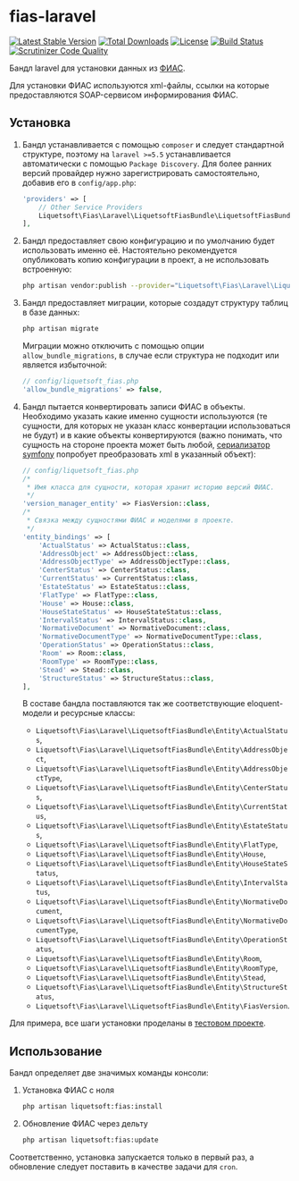 # fias-laravel

[![Latest Stable Version](https://poser.pugx.org/liquetsoft/fias-laravel/v/stable.png)](https://packagist.org/packages/liquetsoft/fias-laravel)
[![Total Downloads](https://poser.pugx.org/liquetsoft/fias-laravel/downloads.png)](https://packagist.org/packages/liquetsoft/fias-laravel)
[![License](https://poser.pugx.org/liquetsoft/fias-laravel/license.svg)](https://packagist.org/packages/liquetsoft/fias-laravel)
[![Build Status](https://travis-ci.org/liquetsoft/fias-laravel.svg?branch=master)](https://travis-ci.org/liquetsoft/fias-laravel)
[![Scrutinizer Code Quality](https://scrutinizer-ci.com/g/liquetsoft/fias-laravel/badges/quality-score.png?b=master)](https://scrutinizer-ci.com/g/liquetsoft/fias-laravel/?branch=master)

Бандл laravel для установки данных из [ФИАС](https://fias.nalog.ru/).

Для установки ФИАС используются xml-файлы, ссылки на которые предоставляются SOAP-сервисом информирования ФИАС.

Установка
---------

1. Бандл устанавливается с помощью `composer` и следует стандартной структуре, поэтому на `laravel >=5.5` устанавливается автоматически с помощью `Package Discovery`. Для более ранних версий провайдер нужно зарегистрировать самостоятельно, добавив его в `config/app.php`:

    ```php
    'providers' => [
        // Other Service Providers
        Liquetsoft\Fias\Laravel\LiquetsoftFiasBundle\LiquetsoftFiasBundleServiceProvider::class,
    ],
    ```
   
2. Бандл предоставляет свою конфигурацию и по умолчанию будет использовать именно её. Настоятельно рекомендуется опубликовать копию конфигурации в проект, а не использовать встроенную:

    ```bash
    php artisan vendor:publish --provider="Liquetsoft\Fias\Laravel\LiquetsoftFiasBundle\LiquetsoftFiasBundleServiceProvider"
    ```
   
3. Бандл предоставляет миграции, которые создадут структуру таблиц в базе данных:

    ```bash
    php artisan migrate
    ```
   
   Миграции можно отключить с помощью опции `allow_bundle_migrations`, в случае если структура не подходит или является избыточной:
   
    ```php
    // config/liquetsoft_fias.php
    'allow_bundle_migrations' => false,
    ```
   
4. Бандл пытается конвертировать записи ФИАС в объекты. Необходимо указать какие именно сущности используются (те сущности, для которых не указан класс конвертации использоваться не будут) и в какие объекты конвертируются (важно понимать, что сущность на стороне проекта может быть любой, [сериализатор symfony](https://symfony.com/doc/current/components/serializer.html) попробует преобразовать xml в указанный объект):

    ```php
    // config/liquetsoft_fias.php
    /*
     * Имя класса для сущности, которая хранит историю версий ФИАС.
     */
    'version_manager_entity' => FiasVersion::class,
    /*
     * Связка между сущностями ФИАС и моделями в проекте.
     */
    'entity_bindings' => [
        'ActualStatus' => ActualStatus::class,
        'AddressObject' => AddressObject::class,
        'AddressObjectType' => AddressObjectType::class,
        'CenterStatus' => CenterStatus::class,
        'CurrentStatus' => CurrentStatus::class,
        'EstateStatus' => EstateStatus::class,
        'FlatType' => FlatType::class,
        'House' => House::class,
        'HouseStateStatus' => HouseStateStatus::class,
        'IntervalStatus' => IntervalStatus::class,
        'NormativeDocument' => NormativeDocument::class,
        'NormativeDocumentType' => NormativeDocumentType::class,
        'OperationStatus' => OperationStatus::class,
        'Room' => Room::class,
        'RoomType' => RoomType::class,
        'Stead' => Stead::class,
        'StructureStatus' => StructureStatus::class,
    ],
    ```
    
    В составе бандла поставляются так же соответствующие eloquent-модели и ресурсные классы:
    
    * `Liquetsoft\Fias\Laravel\LiquetsoftFiasBundle\Entity\ActualStatus`,
    * `Liquetsoft\Fias\Laravel\LiquetsoftFiasBundle\Entity\AddressObject`,
    * `Liquetsoft\Fias\Laravel\LiquetsoftFiasBundle\Entity\AddressObjectType`,
    * `Liquetsoft\Fias\Laravel\LiquetsoftFiasBundle\Entity\CenterStatus`,
    * `Liquetsoft\Fias\Laravel\LiquetsoftFiasBundle\Entity\CurrentStatus`,
    * `Liquetsoft\Fias\Laravel\LiquetsoftFiasBundle\Entity\EstateStatus`,
    * `Liquetsoft\Fias\Laravel\LiquetsoftFiasBundle\Entity\FlatType`,
    * `Liquetsoft\Fias\Laravel\LiquetsoftFiasBundle\Entity\House`,
    * `Liquetsoft\Fias\Laravel\LiquetsoftFiasBundle\Entity\HouseStateStatus`,
    * `Liquetsoft\Fias\Laravel\LiquetsoftFiasBundle\Entity\IntervalStatus`,
    * `Liquetsoft\Fias\Laravel\LiquetsoftFiasBundle\Entity\NormativeDocument`,
    * `Liquetsoft\Fias\Laravel\LiquetsoftFiasBundle\Entity\NormativeDocumentType`,
    * `Liquetsoft\Fias\Laravel\LiquetsoftFiasBundle\Entity\OperationStatus`,
    * `Liquetsoft\Fias\Laravel\LiquetsoftFiasBundle\Entity\Room`,
    * `Liquetsoft\Fias\Laravel\LiquetsoftFiasBundle\Entity\RoomType`,
    * `Liquetsoft\Fias\Laravel\LiquetsoftFiasBundle\Entity\Stead`,
    * `Liquetsoft\Fias\Laravel\LiquetsoftFiasBundle\Entity\StructureStatus`,
    * `Liquetsoft\Fias\Laravel\LiquetsoftFiasBundle\Entity\FiasVersion`.

Для примера, все шаги установки проделаны в [тестовом проекте](https://github.com/liquetsoft/fias-laravel-example).


Использование
-------------

Бандл определяет две значимых команды консоли:

1. Установка ФИАС с ноля

    ```bash
    php artisan liquetsoft:fias:install
    ```

2. Обновление ФИАС через дельту

    ```bash
    php artisan liquetsoft:fias:update
    ```

Соответственно, установка запускается только в первый раз, а обновление следует поставить в качестве задачи для `cron`.
